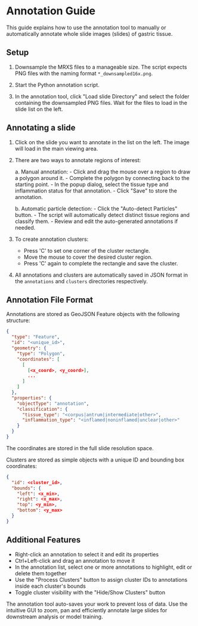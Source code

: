 # Annotation Guide

This guide explains how to use the annotation tool to manually or automatically annotate whole slide images (slides) of gastric tissue.

## Setup

1. Downsample the MRXS files to a manageable size. The script expects PNG files with the naming format `*_downsampled16x.png`. 

2. Start the Python annotation script.

3. In the annotation tool, click "Load slide Directory" and select the folder containing the downsampled PNG files. Wait for the files to load in the slide list on the left.

## Annotating a slide

1. Click on the slide you want to annotate in the list on the left. The image will load in the main viewing area.

2. There are two ways to annotate regions of interest:

    a. Manual annotation: 
        - Click and drag the mouse over a region to draw a polygon around it. 
        - Complete the polygon by connecting back to the starting point.
        - In the popup dialog, select the tissue type and inflammation status for that annotation.
        - Click "Save" to store the annotation.

    b. Automatic particle detection:
        - Click the "Auto-detect Particles" button.
        - The script will automatically detect distinct tissue regions and classify them.
        - Review and edit the auto-generated annotations if needed.

3. To create annotation clusters:
    - Press 'C' to set one corner of the cluster rectangle. 
    - Move the mouse to cover the desired cluster region.
    - Press 'C' again to complete the rectangle and save the cluster.

4. All annotations and clusters are automatically saved in JSON format in the `annotations` and `clusters` directories respectively.

## Annotation File Format

Annotations are stored as GeoJSON Feature objects with the following structure:

```json
{
  "type": "Feature",
  "id": "<unique_id>",
  "geometry": {
    "type": "Polygon",
    "coordinates": [
      [
        [<x_coord>, <y_coord>],
        ...
      ]
    ]
  },
  "properties": {
    "objectType": "annotation",
    "classification": {
      "tissue_type": "<corpus|antrum|intermediate|other>",
      "inflammation_type": "<inflamed|noninflamed|unclear|other>"  
    }
  }
}
```

The coordinates are stored in the full slide resolution space.

Clusters are stored as simple objects with a unique ID and bounding box coordinates:

```json
{
  "id": <cluster_id>,
  "bounds": {
    "left": <x_min>,
    "right": <x_max>,
    "top": <y_min>, 
    "bottom": <y_max>
  }
}
```

## Additional Features

- Right-click an annotation to select it and edit its properties
- Ctrl+Left-click and drag an annotation to move it
- In the annotation list, select one or more annotations to highlight, edit or delete them together
- Use the "Process Clusters" button to assign cluster IDs to annotations inside each cluster's bounds
- Toggle cluster visibility with the "Hide/Show Clusters" button

The annotation tool auto-saves your work to prevent loss of data. Use the intuitive GUI to zoom, pan and efficiently annotate large slides for downstream analysis or model training.